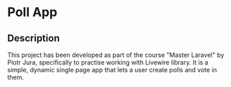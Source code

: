 # Poll App

## Description
This project has been developed as part of the course "Master Laravel" by Piotr Jura, specifically to practise working with Livewire library.
It is a simple, dynamic single page app that lets a user create polls and vote in them.


